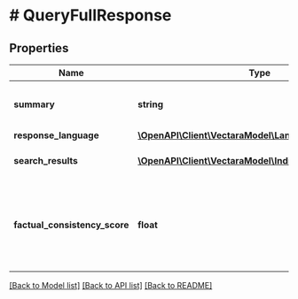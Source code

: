 # # QueryFullResponse

## Properties

Name | Type | Description | Notes
------------ | ------------- | ------------- | -------------
**summary** | **string** | The summary of the search results. | [optional]
**response_language** | [**\OpenAPI\Client\VectaraModel\Language**](Language.md) |  | [optional]
**search_results** | [**\OpenAPI\Client\VectaraModel\IndividualSearchResult[]**](IndividualSearchResult.md) | The ranked search results. | [optional]
**factual_consistency_score** | **float** | The probability that the summary is factually consistent with the results. | [optional]

[[Back to Model list]](../../README.md#models) [[Back to API list]](../../README.md#endpoints) [[Back to README]](../../README.md)
